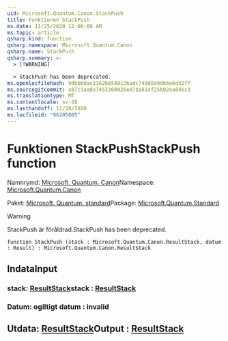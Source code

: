 ```yaml
---
uid: Microsoft.Quantum.Canon.StackPush
title: Funktionen StackPush
ms.date: 11/25/2020 12:00:00 AM
ms.topic: article
qsharp.kind: function
qsharp.namespace: Microsoft.Quantum.Canon
qsharp.name: StackPush
qsharp.summary: >-
  > [!WARNING]

  > StackPush has been deprecated.
ms.openlocfilehash: 9d8bb0ac1162b8540c26adc748d8a9d66e6d32ff
ms.sourcegitcommit: a87c1aa8e7453360025e47ba614f25b02ea84ec3
ms.translationtype: MT
ms.contentlocale: sv-SE
ms.lasthandoff: 11/26/2020
ms.locfileid: "96205005"
---
```

# <a name="stackpush-function"></a><span data-ttu-id="d3684-102">Funktionen StackPush</span><span class="sxs-lookup"><span data-stu-id="d3684-102">StackPush function</span></span>

<span data-ttu-id="d3684-103">Namnrymd: [Microsoft. Quantum. Canon](xref:Microsoft.Quantum.Canon)</span><span class="sxs-lookup"><span data-stu-id="d3684-103">Namespace: [Microsoft.Quantum.Canon](xref:Microsoft.Quantum.Canon)</span></span>

<span data-ttu-id="d3684-104">Paket: [Microsoft. Quantum. standard](https://nuget.org/packages/Microsoft.Quantum.Standard)</span><span class="sxs-lookup"><span data-stu-id="d3684-104">Package: [Microsoft.Quantum.Standard](https://nuget.org/packages/Microsoft.Quantum.Standard)</span></span>


> [!WARNING]
> <span data-ttu-id="d3684-105">StackPush är föråldrad.</span><span class="sxs-lookup"><span data-stu-id="d3684-105">StackPush has been deprecated.</span></span>



```qsharp
function StackPush (stack : Microsoft.Quantum.Canon.ResultStack, datum : Result) : Microsoft.Quantum.Canon.ResultStack
```


## <a name="input"></a><span data-ttu-id="d3684-106">Indata</span><span class="sxs-lookup"><span data-stu-id="d3684-106">Input</span></span>

### <a name="stack--resultstack"></a><span data-ttu-id="d3684-107">stack: [ResultStack](xref:Microsoft.Quantum.Canon.ResultStack)</span><span class="sxs-lookup"><span data-stu-id="d3684-107">stack : [ResultStack](xref:Microsoft.Quantum.Canon.ResultStack)</span></span>




### <a name="datum--__invalidresult__"></a><span data-ttu-id="d3684-108">Datum: __ogiltigt <Result>__</span><span class="sxs-lookup"><span data-stu-id="d3684-108">datum : __invalid<Result>__</span></span>





## <a name="output--resultstack"></a><span data-ttu-id="d3684-109">Utdata: [ResultStack](xref:Microsoft.Quantum.Canon.ResultStack)</span><span class="sxs-lookup"><span data-stu-id="d3684-109">Output : [ResultStack](xref:Microsoft.Quantum.Canon.ResultStack)</span></span>

